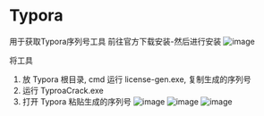 # Typora
用于获取Typora序列号工具
前往官方下载安装-然后进行安装
![image](https://github.com/dioos886/Typora/assets/31064101/9c817a14-2650-4fa4-868f-31e2ccc327cc)

将工具
1. 放 Typora 根目录, cmd 运行 license-gen.exe, 复制生成的序列号
2. 运行 TyproaCrack.exe
3. 打开 Typora 粘贴生成的序列号
![image](https://github.com/dioos886/Typora/assets/31064101/71042528-1e59-4e99-bb4a-37f264f9e5ea)
![image](https://github.com/dioos886/Typora/assets/31064101/3e7dd011-0a7a-495a-bfef-0f07397c56cc)
![image](https://github.com/dioos886/Typora/assets/31064101/d2e91d06-ad7e-4ae0-8e04-f7dbd53bb68f)

